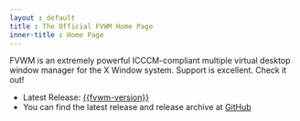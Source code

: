 ```yaml
---
layout : default
title : The Official FVWM Home Page
inner-title : Home Page
---
```


FVWM is an extremely powerful ICCCM-compliant multiple virtual desktop window manager for the X  Window system. Support is excellent. Check it out!

+ Latest Release: [{{fvwm-version}}](https://github.com/fvwmorg/fvwm/releases/download/version-{{fvwm-version}}/fvwm-{{fvwm-version}}.tar.gz)
+ You can find the latest release and release archive at [GitHub](https://github.com/fvwmorg/fvwm/releases)
